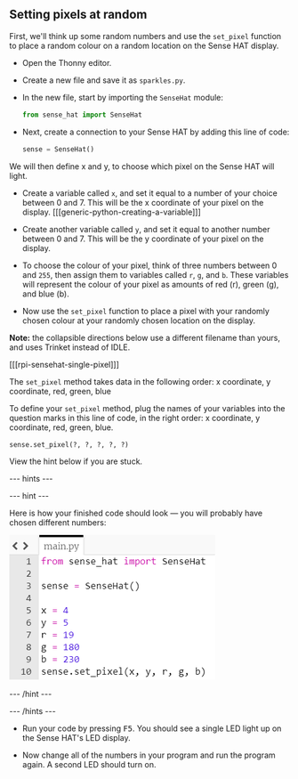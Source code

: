 ## Setting pixels at random

First, we'll think up some random numbers and use the `set_pixel` function to place a random colour on a random location on the Sense HAT display.

+ Open the Thonny editor.

+ Create a new file and save it as `sparkles.py`.

+ In the new file, start by importing the `SenseHat` module:

    ```python
    from sense_hat import SenseHat
    ```

+ Next, create a connection to your Sense HAT by adding this line of code:

    ```python
    sense = SenseHat()
    ```


We will then define x and y, to choose which pixel on the Sense HAT will light.

+ Create a variable called `x`, and set it equal to a number of your choice between 0 and 7. This will be the x coordinate of your pixel on the display.
[[[generic-python-creating-a-variable]]]

+ Create another variable called `y`, and set it equal to another number between 0 and 7. This will be the y coordinate of your pixel on the display.


+ To choose the colour of your pixel, think of three numbers between 0 and `255`, then assign them to variables called `r`, `g`, and `b`. These variables will represent the colour of your pixel as amounts of red (r), green (g), and blue (b).


+ Now use the `set_pixel` function to place a pixel with your randomly chosen colour at your randomly chosen location on the display.

**Note:** the collapsible directions below use a different filename than yours, and uses Trinket instead of IDLE.

[[[rpi-sensehat-single-pixel]]]

The `set_pixel` method takes data in the following order:
x coordinate, y coordinate, red, green, blue

To define your `set_pixel` method, plug the names of your variables into the question marks in this line of code, in the right order: x coordinate, y coordinate, red, green, blue.

```python
sense.set_pixel(?, ?, ?, ?, ?)
```

View the hint below if you are stuck.

--- hints ---

--- hint ---

Here is how your finished code should look — you will probably have chosen different numbers:

![Random pixel solution](images/random-pixel-solution.png)

--- /hint ---

--- /hints ---


+ Run your code by pressing <kbd>F5</kbd>. You should see a single LED light up on the Sense HAT's LED display.

+ Now change all of the numbers in your program and run the program again. A second LED should turn on.
